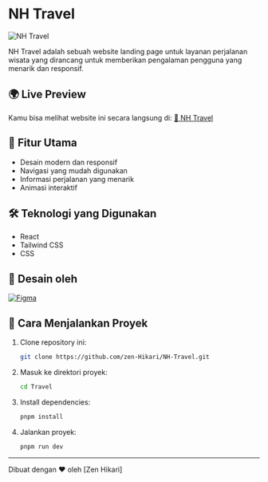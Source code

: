 # NH Travel

![NH Travel](https://nh-travel.vercel.app/favicon.ico)

NH Travel adalah sebuah website landing page untuk layanan perjalanan wisata yang dirancang untuk memberikan pengalaman pengguna yang menarik dan responsif.

## 🌍 Live Preview
Kamu bisa melihat website ini secara langsung di:
[🔗 NH Travel](https://nh-travel.vercel.app/)

## 📌 Fitur Utama
- Desain modern dan responsif
- Navigasi yang mudah digunakan
- Informasi perjalanan yang menarik
- Animasi interaktif

## 🛠️ Teknologi yang Digunakan
- React
- Tailwind CSS
- CSS

## 🎨 Desain oleh
[![Figma](https://upload.wikimedia.org/wikipedia/commons/3/33/Figma-logo.svg)](https://www.figma.com/@rauliqbal)

## 📂 Cara Menjalankan Proyek
1. Clone repository ini:
   ```sh
   git clone https://github.com/zen-Hikari/NH-Travel.git
   ```
2. Masuk ke direktori proyek:
   ```sh
   cd Travel
   ```
3. Install dependencies:
   ```sh
   pnpm install
   ```
4. Jalankan proyek:
   ```sh
   pnpm run dev
   ```

---
Dibuat dengan ❤️ oleh [Zen Hikari]
